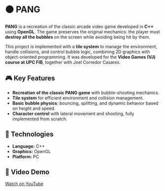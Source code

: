 # 🟠 PANG

**PANG** is a recreation of the classic arcade video game developed in **C++** using **OpenGL**. The game preserves the original mechanics: the player must **destroy all the bubbles** on the screen while avoiding being hit by them.  

This project is implemented with a **tile system** to manage the environment, handle collisions, and control bubble logic, combining 2D graphics with object-oriented programming. It was developed for the **Video Games (VJ) course at UPC FIB**, together with Joel Corredor Casares.  

## 🎮 Key Features

- **Recreation of the classic PANG game** with bubble-shooting mechanics.  
- **Tile system** for efficient environment and collision management.  
- **Basic bubble physics**: bouncing, splitting, and dynamic behavior based on height and speed.  
- **Character control** with lateral movement and shooting, fully implemented from scratch.  

## 🚀 Technologies

- **Language:** C++  
- **Graphics:** OpenGL  
- **Platform:** PC  

## 🎥 Video Demo
[Watch on YouTube](https://www.youtube.com/watch?v=UJY6gq_eqIs)
